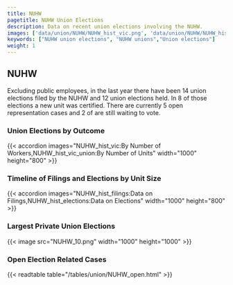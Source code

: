 ```yaml
---
title: NUHW
pagetitle: NUHW Union Elections
description: Data on recent union elections involving the NUHW.
images: ['data/union/NUHW/NUHW_hist_vic.png', 'data/union/NUHW/NUHW_hist_size.png', 'data/union/NUHW/NUHW_10.png']
keywords: ["NUHW union elections", "NUHW unions","Union elections"]
weight: 1
---
```

##  NUHW

Excluding public employees, in the last year there have been 14 union elections filed by the NUHW and 12 union elections held. In 8 of those elections a new unit was certified. There are currently 5 open representation cases and 2 of are still waiting to vote.

### Union Elections by Outcome
{{< accordion images="NUHW_hist_vic:By Number of Workers,NUHW_hist_vic_union:By Number of Units" width="1000" height="800" >}}

### Timeline of Filings and Elections by Unit Size
{{< accordion images="NUHW_hist_filings:Data on Filings,NUHW_hist_elections:Data on Elections" width="1000" height="800" >}}

### Largest Private Union Elections
{{< image src="NUHW_10.png" width="1000" height="1000"  >}}

### Open Election Related Cases
{{< readtable table="/tables/union/NUHW_open.html" >}}

